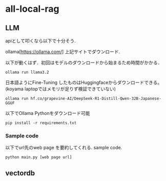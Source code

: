# all-local-rag

## LLM
apiとして叩くなら以下で十分そう. 

ollama[https://ollama.com/]
上記サイトでダウンロード.

以下が動くはず．初回はモデルのダウンロードから始まるため時間がかかる．

```console
ollama run llama3.2
```

日本語ようにFine-Tuning したものはHuggingfaceからダウンロードできる。(koyama laptopではメモリが足りず検証できていない)
```console
ollama run hf.co/grapevine-AI/DeepSeek-R1-Distill-Qwen-32B-Japanese-GGUF
```

以下でOllama Pythonをダウンロード可能
```console
pip install -r requirements.txt
```

### Sample code
以下でurl先のweb page を要約してくれる. sample code.

```console
python main.py [web page url]
```

## vectordb

##  
